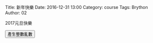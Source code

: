 Title: 新年快樂
Date: 2016-12-31 13:00
Category: course
Tags: Brython
Author: 02

2017元旦快樂

<!--PELICAN_END_SUMMARY>

首先了解random亂數模組的用法

然後利用random模組產生一個介於1-100的整數列印在網頁上

<!-- 導入 Brython 標準程式庫 -->

<script type="text/javascript" 
    src="https://cdn.rawgit.com/brython-dev/brython/master/www/src/brython_dist.js">
</script>

<!-- 啟動 Brython -->

<script>
window.onload=function(){
brython(1);
}
</script>

<!-- 以下可以執行  Brython 程式 -->

<div id="newyear"></div>
<script type="text/python3">
from browser import document
from browser import html
import random
print_location = document["newyear"]

def gen_int():
    num=random.randint(1,49)
    #設法將num列印在網頁上
    #print_location=document[''newyear'']
    print_location <= num + html.BR()
    
def lottery(e):
    for i in range(6):
        gen_int()
    print_location <= "恭喜中獎!" +html.BR()
    
#document[''but1''].bind(''click'',gen_int)
document["but1"].bind("click" ,lottery)
</script>
<button id="but1">產生整數亂數</button>